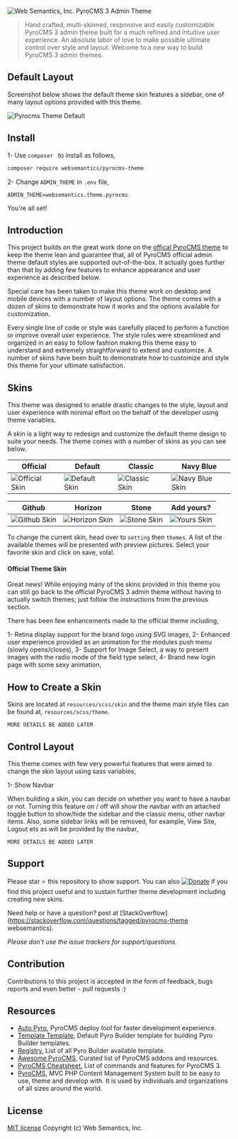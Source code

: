 ![Web Semantics, Inc. PyroCMS 3 Admin Theme](https://websemantics.github.io/pyrocms-theme/assets/img/pyrocms.svg)
> Hand crafted, multi-skinned, responsive and easily customizable PyroCMS 3 admin theme built for a much refined and intuitive user experience. An absolute labor of love to make possible ultimate control over style and layout. Welcome to a new way to build PyroCMS 3 admin themes.

## Default Layout

Screenshot below shows the default theme skin features a sidebar, one of many layout options provided with this theme. 

![Pyrocms Theme Default](https://websemantics.github.io/pyrocms-theme/assets/skin/default.png)

## Install

1- Use `composer ` to install as follows, 

```bash
composer require websemantics/pyrocms-theme
```

2- Change `ADMIN_THEME` in `.env` file,  

```
ADMIN_THEME=websemantics.theme.pyrocms
```

You're all set!

## Introduction 

This project builds on the great work done on the [offical PyroCMS theme](https://github.com/pyrocms/pyrocms-theme) to keep the theme lean and guarantee that, all of PyroCMS official admin theme default styles are supported out-of-the-box. It actually goes further than that by adding few features to enhance appearance and user experience as described below.

Special care has been taken to make this theme work on desktop and mobile devices with a number of layout options. The theme comes with a dozen of skins to demonstrate how it works and the options available for customization.

Every single line of code or style was carefully placed to perform a function or improve overall user experience. The style rules were streamlined and organized in an easy to follow fashion making this theme easy to understand and extremely straightforward to extend and customize. A number of skins have been built to demonstrate how to customize and style this theme for your ultimate satisfaction.

## Skins

This theme was designed to enable drastic changes to the style, layout and user experience with minimal effort on the behalf of the developer using theme variables. 

A skin is a light way to redesign and customize the default theme design to suite your needs. The theme comes with a number of skins as you can see below.

| Official | Default | Classic | Navy Blue |
|---|---|---|---|
| ![Official Skin](https://websemantics.github.io/pyrocms-theme/assets/skin/pyrocms.png) | ![Default Skin](https://websemantics.github.io/pyrocms-theme/assets/skin/default.png) | ![Classic Skin](https://websemantics.github.io/pyrocms-theme/assets/skin/classic.png)  | ![Navy Blue Skin](https://websemantics.github.io/pyrocms-theme/assets/skin/blue.png)  | 

| Github | Horizon | Stone | Add yours? |
|---|---|---|---|
| ![Github Skin](https://websemantics.github.io/pyrocms-theme/assets/skin/github.png) | ![Horizon Skin](https://websemantics.github.io/pyrocms-theme/assets/skin/horizon.png) | ![Stone Skin](https://websemantics.github.io/pyrocms-theme/assets/skin/stone.png)  | ![Yours Skin](https://websemantics.github.io/pyrocms-theme/assets/skin/nopreview.png)  | 

To change the current skin, head over to `setting` then `themes`. A list of the available themes will be presented with preview pictures. Select your favorite skin and click on save, vola!.

#### Official Theme Skin

Great news! While enjoying many of the skins provided in this theme you can still go back to the official PyroCMS 3 admin theme without having to actually switch themes; just follow the instructions from the previous section.

There has been few enhancements made to the official theme including,

1- Retina display support for the brand logo using SVG images,
2- Enhanced user experience provided as an animation for the modules push menu (slowly opens/closes),
3- Support for Image Select, a way to present images with the radio mode of the field type select,
4- Brand new login page with some sexy animation, 

## How to Create a Skin

Skins are located at `resources/scss/skin` and the theme main style files can be found at, `resources/scss/theme`. 

```
MORE DETAILS BE ADDED LATER
```

## Control Layout

This theme comes with few very powerful features that were aimed to change the skin layout using sass variables, 

1- Show Navbar

When building a skin, you can decide on whether you want to have a navbar or not. Turning this feature on / off will show the navbar with an attached toggle button to show/hide the sidebar and the classic menu, other navbar items. Also, some sidebar links will be removed, for example, View Site, Logout ets as will be provided by the navbar,

```
MORE DETAILS BE ADDED LATER
```

## Support

Please star :star: this repository to show support. You can also [![Donate](https://img.shields.io/badge/Donate-PayPal-green.svg)](https://www.paypal.me/websemanticsca) if you find this project useful and to sustain further theme development including creating new skins. 

Need help or have a question? post at [StackOverflow](https://stackoverflow.com/questions/tagged/pyrocms-theme websemantics).

*Please don't use the issue trackers for support/questions.*

## Contribution

Contributions to this project is accepted in the form of feedback, bugs reports and even better - pull requests :)

## Resources

- [Auto Pyro](https://github.com/websemantics/auto-pyro), PyroCMS deploy tool for faster development experience.
- [Template Template](https://github.com/pyrocms-templates/template-template), Default Pyro Builder template for building Pyro Builder templates.
- [Registry](https://github.com/pyrocms-templates), List of all Pyro Builder available template.
- [Awesome PyroCMS](https://github.com/websemantics/awesome-pyrocms), Curated list of PyroCMS addons and resources.
- [PyroCMS Cheatsheet](http://websemantics.github.io/pyrocms-cheatsheet), List of commands and features for PyroCMS 3.
- [PyroCMS](https://github.com/pyrocms/pyrocms), MVC PHP Content Management System built to be easy to use, theme and develop with. It is used by individuals and organizations of all sizes around the world.

## License

[MIT license](http://opensource.org/licenses/mit-license.php)
Copyright (c) Web Semantics, Inc.